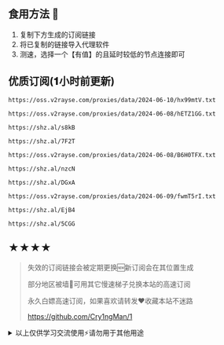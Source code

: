 ## 食用方法 🍖
1. 复制下方生成的订阅链接
2. 将已复制的链接导入代理软件
3. 测速，选择一个【有值】的且延时较低的节点连接即可

## 优质订阅(𝟏小时前更新)
```
https://oss.v2rayse.com/proxies/data/2024-06-10/hx99mtV.txt
```
```
https://oss.v2rayse.com/proxies/data/2024-06-08/hETZ1GG.txt
```
```
https://shz.al/s8kB
```
```
https://shz.al/7F2T
```
```
https://oss.v2rayse.com/proxies/data/2024-06-08/B6H0TFX.txt
```
```
https://shz.al/nzcN
```
```
https://shz.al/DGxA
```
```
https://oss.v2rayse.com/proxies/data/2024-06-09/fwmT5rI.txt
```
```
https://shz.al/EjB4
```
```
https://shz.al/5CGG
```

## ★★★★
> 失效的订阅链接会被定期更换🆕新订阅会在其位置生成
> 
> 部分地区被墙🚫可用其它慢速梯子兑换本站的高速订阅
>
> 永久白嫖高速订阅，如果喜欢请转发❤️收藏本站不迷路
>
> https://github.com/Cry1ngMan/1

<details>
<summary>以上仅供学习交流使用⚡️请勿用于其他用途</summary>

&nbsp;
> [![Star History Chart](https://api.star-history.com/svg?repos=Cry1ngMan/1&type=Date)](https://star-history.com/#Cry1ngMan/1&Date)

[![GitHub stars](https://img.shields.io/github/stars/Cry1ngMan/1.svg?style=social&label=Stars)](https://github.com/Cry1ngMan/1/stargazers)
<img src="https://komarev.com/ghpvc/?username=Cry1ngMan&label=Views&color=0e75b6&style=flat" alt="访问量统计" />
</details>
